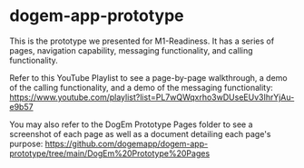 # dogem-app-prototype
This is the prototype we presented for M1-Readiness. It has a series of pages, navigation capability, messaging functionality, and calling functionality.

Refer to this YouTube Playlist to see a page-by-page walkthrough, a demo of the calling functionality, and a demo of the messaging functionality: https://www.youtube.com/playlist?list=PL7wQWqxrho3wDUseEUv3IhrYjAu-e9b57

You may also refer to the DogEm Prototype Pages folder to see a screenshot of each page as well as a document detailing each page's purpose: https://github.com/dogemapp/dogem-app-prototype/tree/main/DogEm%20Prototype%20Pages
